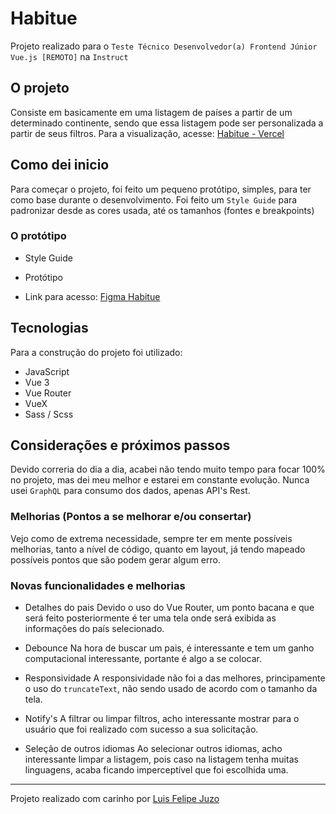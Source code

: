 # Habitue

Projeto realizado para o `Teste Técnico Desenvolvedor(a) Frontend Júnior Vue.js [REMOTO]` na `Instruct`

## O projeto

Consiste em basicamente em uma listagem de países a partir de um determinado continente, sendo que essa listagem pode ser personalizada a partir de seus filtros.
Para a visualização, acesse: <a href="www.google.com">Habitue - Vercel</a>

## Como dei inicio

Para começar o projeto, foi feito um pequeno protótipo, simples, para ter como base durante o desenvolvimento.
Foi feito um `Style Guide` para padronizar desde as cores usada, até os tamanhos (fontes e breakpoints)

### O protótipo

- Style Guide

- Protótipo

- Link para acesso: <a href="https://www.figma.com/file/FajJDvyPkzQUTbql9tYKya/Untitled?node-id=0%3A1">Figma Habitue</a>

## Tecnologias

Para a construção do projeto foi utilizado:

- JavaScript
- Vue 3
- Vue Router
- VueX
- Sass / Scss

## Considerações e próximos passos

Devido correria do dia a dia, acabei não tendo muito tempo para focar 100% no projeto, mas dei meu melhor e estarei em constante evolução.
Nunca usei `GraphQL` para consumo dos dados, apenas API's Rest.

### Melhorias (Pontos a se melhorar e/ou consertar)

Vejo como de extrema necessidade, sempre ter em mente possíveis melhorias, tanto a nível de código, quanto em layout, já tendo mapeado possíveis pontos que são podem gerar algum erro.

### Novas funcionalidades e melhorias

- Detalhes do pais
  Devido o uso do Vue Router, um ponto bacana e que será feito posteriormente é ter uma tela onde será exibida as informações do país selecionado.

- Debounce
  Na hora de buscar um pais, é interessante e tem um ganho computacional interessante, portante é algo a se colocar.

- Responsividade
  A responsividade não foi a das melhores, principamente o uso do `truncateText`, não sendo usado de acordo com o tamanho da tela.

- Notify's
  A filtrar ou limpar filtros, acho interessante mostrar para o usuário que foi realizado com sucesso a sua solicitação.

- Seleção de outros idiomas
  Ao selecionar outros idiomas, acho interessante limpar a listagem, pois caso na listagem tenha muitas linguagens, acaba ficando imperceptível que foi escolhida uma.

---

Projeto realizado com carinho por <a href="https://github.com/felipejuzo02">Luis Felipe Juzo</a>
